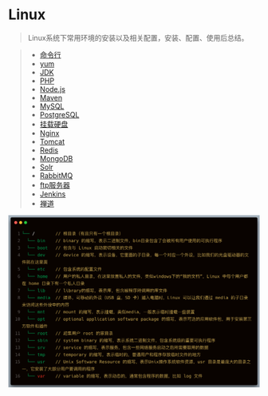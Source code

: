 # Linux

> Linux系统下常用环境的安装以及相关配置，安装、配置、使用后总结。  

> * [命令行](../linux/cmd.md)
> * [yum](../linux/yum.md)
> * [JDK](../linux/jdk.md)
> * [PHP](../linux/php.md)
> * [Node.js](../linux/nodejs.md)
> * [Maven](../linux/maven.md)
> * [MySQL](../linux/mysql.md)
> * [PostgreSQL](../linux/pgsql.md)
> * [挂载硬盘](../linux/mount.md)
> * [Nginx](../linux/nginx.md)
> * [Tomcat](../linux/tomcat.md)
> * [Redis](../linux/redis.md)
> * [MongoDB](../linux/mongodb.md)
> * [Solr](../linux/solr.md)
> * [RabbitMQ](../linux/rabbitmq.md)
> * [ftp服务器](../linux/ftp.md)
> * [Jenkins](../linux/jenkins.md)
> * [禅道](../linux/zentao.md)

![linux系统目录结构](../assets/linux-dir-1.png)